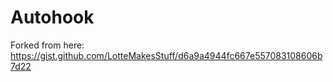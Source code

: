 # Autohook
Forked from here: https://gist.github.com/LotteMakesStuff/d6a9a4944fc667e557083108606b7d22

